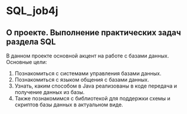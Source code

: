 # SQL_job4j

## О проекте. Выполнение практических задач раздела SQL

В данном проекте основной акцент на работе с базами данных. 
Основные цели:
1. Познакомиться с системами управления базами данных.
2. Познакомиться с языком общения с базами данных. 
3. Узнать, каким способом в Java реализованы в коде передача и получение
   данных из базы. 
4. Также познакомимся с библиотекой для поддержки схемы и 
   скриптов базы данных в актуальном виде. 
